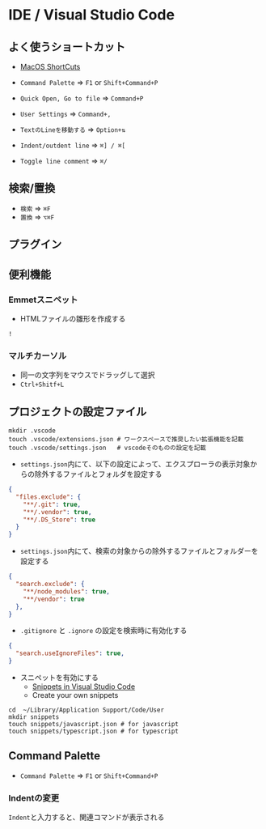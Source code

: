 # IDE / Visual Studio Code


## よく使うショートカット
- [MacOS ShortCuts](https://code.visualstudio.com/shortcuts/keyboard-shortcuts-macos.pdf)

- `Command Palette` => `F1` or `Shift+Command+P`
- `Quick Open, Go to file` => `Command+P`
- `User Settings` => `Command+,`

- `TextのLineを移動する` => `Option+⇅`
- `Indent/outdent line` => `⌘] / ⌘[`
- `Toggle line comment` => `⌘/` 

## 検索/置換
- `検索` => `⌘F`
- `置換` => `⌥⌘F`

## プラグイン

## 便利機能
### Emmetスニペット
- HTMLファイルの雛形を作成する
```
!
```

### マルチカーソル
- 同一の文字列をマウスでドラッグして選択
- `Ctrl+Shitf+L` 

## プロジェクトの設定ファイル
```
mkdir .vscode
touch .vscode/extensions.json # ワークスペースで推奨したい拡張機能を記載
touch .vscode/settings.json   # vscodeそのものの設定を記載
```

- `settings.json`内にて、以下の設定によって、エクスプローラの表示対象からの除外するファイルとフォルダを設定する
```json
{
  "files.exclude": {
    "**/.git": true,
    "**/.vendor": true,
    "**/.DS_Store": true
  }
}
```
- `settings.json`内にて、検索の対象からの除外するファイルとフォルダーを設定する
```json
{
  "search.exclude": {
    "**/node_modules": true,
    "**/vendor": true
  },
}
```
- `.gitignore` と `.ignore` の設定を検索時に有効化する
```json
{
  "search.useIgnoreFiles": true,
}
```

- スニペットを有効にする
  - [Snippets in Visual Studio Code](https://code.visualstudio.com/docs/editor/userdefinedsnippets)
  - Create your own snippets
```
cd  ~/Library/Application Support/Code/User
mkdir snippets
touch snippets/javascript.json # for javascript 
touch snippets/typescript.json # for typescript
```

## Command Palette
- `Command Palette` => `F1` or `Shift+Command+P`

### Indentの変更
`Indent`と入力すると、関連コマンドが表示される